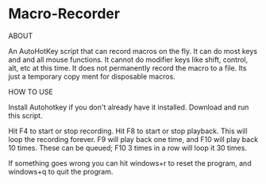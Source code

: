 # Macro-Recorder

ABOUT

An AutoHotKey script that can record macros on the fly. It can do most keys and and all mouse functions. It cannot do modifier keys like shift, control, alt, etc at this time.
It does not permanently record the macro to a file. Its just a temporary copy ment for disposable macros.

HOW TO USE

Install Autohotkey if you don't already have it installed. Download and run this script.

Hit F4 to start or stop recording. Hit F8 to start or stop playback. This will loop the recording forever.
F9 will play back one time, and F10 will play back 10 times. These can be queued; F10 3 times in a row will loop it 30 times.

If something goes wrong you can hit windows+r to reset the program, and windows+q to quit the program.
